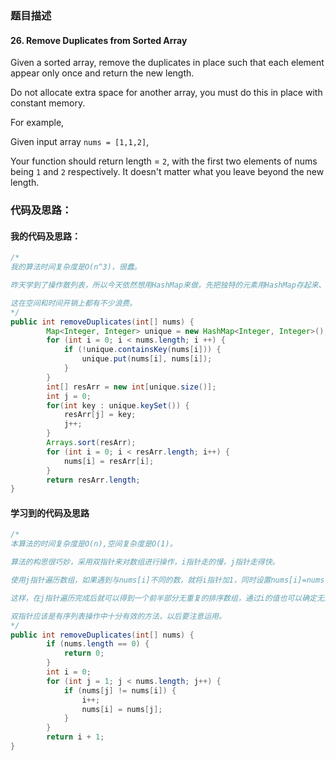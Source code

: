 ### 题目描述

#### 26. Remove Duplicates from Sorted Array

Given a sorted array, remove the duplicates in place such that each element appear only once and return the new length.

Do not allocate extra space for another array, you must do this in place with constant memory.

For example,

Given input array `nums = [1,1,2]`,

Your function should return length = `2`, with the first two elements of nums being `1` and `2` respectively. It doesn't matter what you leave beyond the new length.

### 代码及思路：

#### 我的代码及思路：

```java
/*
我的算法时间复杂度是O(n^3)，很蠢。

昨天学到了操作散列表，所以今天依然想用HashMap来做，先把独特的元素用HashMap存起来、排序，再赋给原先的数组。

这在空间和时间开销上都有不少浪费。
*/
public int removeDuplicates(int[] nums) {
        Map<Integer, Integer> unique = new HashMap<Integer, Integer>();
        for (int i = 0; i < nums.length; i ++) {
            if (!unique.containsKey(nums[i])) {
                unique.put(nums[i], nums[i]);
            }
        }
        int[] resArr = new int[unique.size()];
        int j = 0;
        for(int key : unique.keySet()) {
            resArr[j] = key;
            j++;
        }
        Arrays.sort(resArr);
        for (int i = 0; i < resArr.length; i++) {
            nums[i] = resArr[i];
        }
        return resArr.length;
}
```

#### 学习到的代码及思路

```java
/*
本算法的时间复杂度是O(n),空间复杂度是O(1)。

算法的构思很巧妙，采用双指针来对数组进行操作，i指针走的慢，j指针走得快。

使用j指针遍历数组，如果遇到与nums[i]不同的数，就将i指针加1，同时设置nums[i]=nums[j]。

这样，在j指针遍历完成后就可以得到一个前半部分无重复的排序数组，通过i的值也可以确定无重复部分的长度。

双指针应该是有序列表操作中十分有效的方法，以后要注意运用。
*/
public int removeDuplicates(int[] nums) {
        if (nums.length == 0) {
            return 0;
        }
        int i = 0;
        for (int j = 1; j < nums.length; j++) {
            if (nums[j] != nums[i]) {
                i++;
                nums[i] = nums[j];
            }
        }
        return i + 1;
}
```